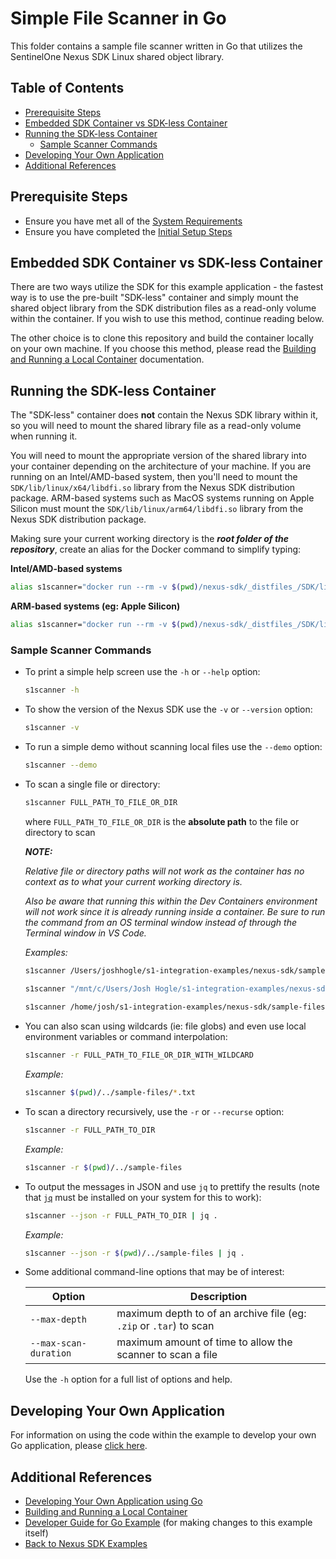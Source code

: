 # Simple File Scanner in Go <!-- omit in toc -->

This folder contains a sample file scanner written in Go that utilizes the SentinelOne Nexus SDK Linux shared object library.

## Table of Contents <!-- omit in toc -->

- [Prerequisite Steps](#prerequisite-steps)
- [Embedded SDK Container vs SDK-less Container](#embedded-sdk-container-vs-sdk-less-container)
- [Running the SDK-less Container](#running-the-sdk-less-container)
  - [Sample Scanner Commands](#sample-scanner-commands)
- [Developing Your Own Application](#developing-your-own-application)
- [Additional References](#additional-references)

## Prerequisite Steps

- Ensure you have met all of the [System Requirements](../README.md#system-requirements)
- Ensure you have completed the [Initial Setup Steps](../README.md#initial-setup-steps)

## Embedded SDK Container vs SDK-less Container

There are two ways utilize the SDK for this example application - the fastest way is to use the pre-built "SDK-less" container and simply mount the shared object library from the SDK distribution files as a read-only volume within the container.  If you wish to use this method, continue reading below.

The other choice is to clone this repository and build the container locally on your own machine.  If you choose this method, please read the [Building and Running a Local Container](./docs/local-container.md) documentation.

## Running the SDK-less Container

The "SDK-less" container does **not** contain the Nexus SDK library within it, so you will need to mount the shared library file as a read-only volume when running it.

You will need to mount the appropriate version of the shared library into your container depending on the architecture of your machine.  If you are running on an Intel/AMD-based system, then you'll need to mount the `SDK/lib/linux/x64/libdfi.so` library from the Nexus SDK distribution package.  ARM-based systems such as MacOS systems running on Apple Silicon must mount the `SDK/lib/linux/arm64/libdfi.so` library from the Nexus SDK distribution package.

Making sure your current working directory is the **_root folder of the repository_**, create an alias for the Docker command to simplify typing:

**Intel/AMD-based systems**

```sh
alias s1scanner="docker run --rm -v $(pwd)/nexus-sdk/_distfiles_/SDK/lib/linux/x64/libdfi.so:/lib/libnexus.unstripped.so:ro -v /:/mnt:ro --platform linux/amd64 ghcr.io/s1integrations/nexus-sdk/go/s1scanner"
```

**ARM-based systems (eg: Apple Silicon)**

```sh
alias s1scanner="docker run --rm -v $(pwd)/nexus-sdk/_distfiles_/SDK/lib/linux/arm64/libdfi.so:/lib/libnexus.unstripped.so:ro -v /:/mnt:ro --platform linux/arm64 ghcr.io/s1integrations/nexus-sdk/go/s1scanner"
```

### Sample Scanner Commands

- To print a simple help screen use the `-h` or `--help` option:
  
  ```sh
  s1scanner -h
  ```

- To show the version of the Nexus SDK use the `-v` or `--version` option:
  
  ```sh
  s1scanner -v
  ```

- To run a simple demo without scanning local files use the `--demo` option:
  
  ```sh
  s1scanner --demo
  ```
  
- To scan a single file or directory: 

  ```sh
  s1scanner FULL_PATH_TO_FILE_OR_DIR
  ```

  where `FULL_PATH_TO_FILE_OR_DIR` is the **absolute path** to the file or directory to scan

  _**NOTE:**_
  
  _Relative file or directory paths will not work as the container has no context as to what your current working directory is._
  
  _Also be aware that running this within the Dev Containers environment will not work since it is already running inside a container.  Be sure to run the command from an OS terminal window instead of through the Terminal window in VS Code._
 
  
  _Examples:_

  ```sh
  s1scanner /Users/joshhogle/s1-integration-examples/nexus-sdk/sample-files/NexusSDK.pdf

  s1scanner "/mnt/c/Users/Josh Hogle/s1-integration-examples/nexus-sdk/sample-files/NexusSDK.pdf"
 
  s1scanner /home/josh/s1-integration-examples/nexus-sdk/sample-files/NexusSDK.pdf
  ```

- You can also scan using wildcards (ie: file globs) and even use local environment variables or command interpolation:

  ```sh
  s1scanner -r FULL_PATH_TO_FILE_OR_DIR_WITH_WILDCARD
  ```

  _Example:_

  ```sh
  s1scanner $(pwd)/../sample-files/*.txt
  ```

- To scan a directory recursively, use the `-r` or `--recurse` option:

  ```sh
  s1scanner -r FULL_PATH_TO_DIR
  ```

  _Example:_

  ```sh
  s1scanner -r $(pwd)/../sample-files
  ```

- To output the messages in JSON and use `jq` to prettify the results (note that [`jq`](https://jqlang.github.io/jq/download/) must be installed on your system for this to work):
  
  ```sh
  s1scanner --json -r FULL_PATH_TO_DIR | jq .
  ```

  _Example:_

  ```sh
  s1scanner --json -r $(pwd)/../sample-files | jq .
  ```
  
- Some additional command-line options that may be of interest:
  
  | Option                | Description                                                        |
  | --------------------- | ------------------------------------------------------------------ |
  | `--max-depth`         | maximum depth to of an archive file (eg: `.zip` or `.tar`) to scan |
  | `--max-scan-duration` | maximum amount of time to allow the scanner to scan a file         |

  Use the `-h` option for a full list of options and help.

## Developing Your Own Application

For information on using the code within the example to develop your own Go application, please [click here](./docs/app-developer.md).

## Additional References

- [Developing Your Own Application using Go](./docs/app-developer.md)
- [Building and Running a Local Container](./docs/local-container.md)
- [Developer Guide for Go Example](./docs/developer.md) (for making changes to this example itself)
- [Back to Nexus SDK Examples](../README.md)
